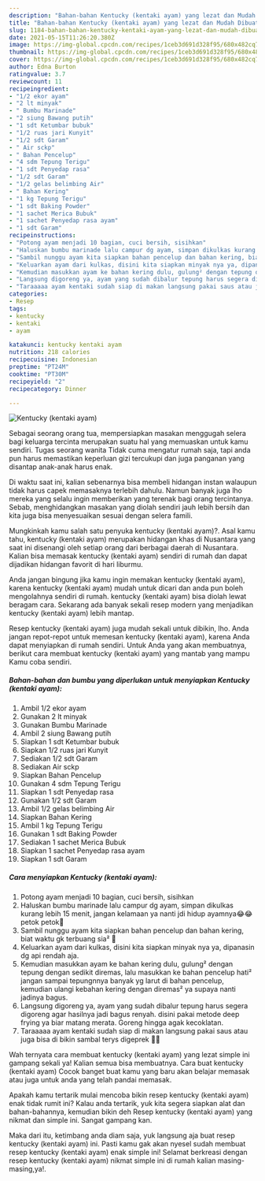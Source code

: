 ```yaml
---
description: "Bahan-bahan Kentucky (kentaki ayam) yang lezat dan Mudah Dibuat"
title: "Bahan-bahan Kentucky (kentaki ayam) yang lezat dan Mudah Dibuat"
slug: 1184-bahan-bahan-kentucky-kentaki-ayam-yang-lezat-dan-mudah-dibuat
date: 2021-05-15T11:26:20.380Z
image: https://img-global.cpcdn.com/recipes/1ceb3d691d328f95/680x482cq70/kentucky-kentaki-ayam-foto-resep-utama.jpg
thumbnail: https://img-global.cpcdn.com/recipes/1ceb3d691d328f95/680x482cq70/kentucky-kentaki-ayam-foto-resep-utama.jpg
cover: https://img-global.cpcdn.com/recipes/1ceb3d691d328f95/680x482cq70/kentucky-kentaki-ayam-foto-resep-utama.jpg
author: Edna Burton
ratingvalue: 3.7
reviewcount: 11
recipeingredient:
- "1/2 ekor ayam"
- "2 lt minyak"
- " Bumbu Marinade"
- "2 siung Bawang putih"
- "1 sdt Ketumbar bubuk"
- "1/2 ruas jari Kunyit"
- "1/2 sdt Garam"
- " Air sckp"
- " Bahan Pencelup"
- "4 sdm Tepung Terigu"
- "1 sdt Penyedap rasa"
- "1/2 sdt Garam"
- "1/2 gelas belimbing Air"
- " Bahan Kering"
- "1 kg Tepung Terigu"
- "1 sdt Baking Powder"
- "1 sachet Merica Bubuk"
- "1 sachet Penyedap rasa ayam"
- "1 sdt Garam"
recipeinstructions:
- "Potong ayam menjadi 10 bagian, cuci bersih, sisihkan"
- "Haluskan bumbu marinade lalu campur dg ayam, simpan dikulkas kurang lebih 15 menit, jangan kelamaan ya nanti jdi hidup ayamnya😂😂 petok petok🤭"
- "Sambil nunggu ayam kita siapkan bahan pencelup dan bahan kering, biat waktu gk terbuang sia² 🤗"
- "Keluarkan ayam dari kulkas, disini kita siapkan minyak nya ya, dipanasin dg api rendah aja."
- "Kemudian masukkan ayam ke bahan kering dulu, gulung² dengan tepung dengan sedikit diremas, lalu masukkan ke bahan pencelup hati² jangan sampai tepungnnya banyak yg larut di bahan pencelup, kemudian ulangi kebahan kering dengan diremas² ya supaya nanti jadinya bagus."
- "Langsung digoreng ya, ayam yang sudah dibalur tepung harus segera digoreng agar hasilnya jadi bagus renyah. disini pakai metode deep frying ya biar matang merata. Goreng hingga agak kecoklatan."
- "Taraaaaa ayam kentaki sudah siap di makan langsung pakai saus atau juga bisa di bikin sambal terys digeprek 🤗🤗"
categories:
- Resep
tags:
- kentucky
- kentaki
- ayam

katakunci: kentucky kentaki ayam 
nutrition: 218 calories
recipecuisine: Indonesian
preptime: "PT24M"
cooktime: "PT30M"
recipeyield: "2"
recipecategory: Dinner

---
```



![Kentucky (kentaki ayam)](https://img-global.cpcdn.com/recipes/1ceb3d691d328f95/680x482cq70/kentucky-kentaki-ayam-foto-resep-utama.jpg)

Sebagai seorang orang tua, mempersiapkan masakan menggugah selera bagi keluarga tercinta merupakan suatu hal yang memuaskan untuk kamu sendiri. Tugas seorang  wanita Tidak cuma mengatur rumah saja, tapi anda pun harus memastikan keperluan gizi tercukupi dan juga panganan yang disantap anak-anak harus enak.

Di waktu  saat ini, kalian sebenarnya bisa membeli hidangan instan walaupun tidak harus capek memasaknya terlebih dahulu. Namun banyak juga lho mereka yang selalu ingin memberikan yang terenak bagi orang tercintanya. Sebab, menghidangkan masakan yang diolah sendiri jauh lebih bersih dan kita juga bisa menyesuaikan sesuai dengan selera famili. 



Mungkinkah kamu salah satu penyuka kentucky (kentaki ayam)?. Asal kamu tahu, kentucky (kentaki ayam) merupakan hidangan khas di Nusantara yang saat ini disenangi oleh setiap orang dari berbagai daerah di Nusantara. Kalian bisa memasak kentucky (kentaki ayam) sendiri di rumah dan dapat dijadikan hidangan favorit di hari liburmu.

Anda jangan bingung jika kamu ingin memakan kentucky (kentaki ayam), karena kentucky (kentaki ayam) mudah untuk dicari dan anda pun boleh mengolahnya sendiri di rumah. kentucky (kentaki ayam) bisa diolah lewat beragam cara. Sekarang ada banyak sekali resep modern yang menjadikan kentucky (kentaki ayam) lebih mantap.

Resep kentucky (kentaki ayam) juga mudah sekali untuk dibikin, lho. Anda jangan repot-repot untuk memesan kentucky (kentaki ayam), karena Anda dapat menyiapkan di rumah sendiri. Untuk Anda yang akan membuatnya, berikut cara membuat kentucky (kentaki ayam) yang mantab yang mampu Kamu coba sendiri.

<!--inarticleads1-->

##### Bahan-bahan dan bumbu yang diperlukan untuk menyiapkan Kentucky (kentaki ayam):

1. Ambil 1/2 ekor ayam
1. Gunakan 2 lt minyak
1. Gunakan  Bumbu Marinade
1. Ambil 2 siung Bawang putih
1. Siapkan 1 sdt Ketumbar bubuk
1. Siapkan 1/2 ruas jari Kunyit
1. Sediakan 1/2 sdt Garam
1. Sediakan  Air sckp
1. Siapkan  Bahan Pencelup
1. Gunakan 4 sdm Tepung Terigu
1. Siapkan 1 sdt Penyedap rasa
1. Gunakan 1/2 sdt Garam
1. Ambil 1/2 gelas belimbing Air
1. Siapkan  Bahan Kering
1. Ambil 1 kg Tepung Terigu
1. Gunakan 1 sdt Baking Powder
1. Sediakan 1 sachet Merica Bubuk
1. Siapkan 1 sachet Penyedap rasa ayam
1. Siapkan 1 sdt Garam




<!--inarticleads2-->

##### Cara menyiapkan Kentucky (kentaki ayam):

1. Potong ayam menjadi 10 bagian, cuci bersih, sisihkan
1. Haluskan bumbu marinade lalu campur dg ayam, simpan dikulkas kurang lebih 15 menit, jangan kelamaan ya nanti jdi hidup ayamnya😂😂 petok petok🤭
1. Sambil nunggu ayam kita siapkan bahan pencelup dan bahan kering, biat waktu gk terbuang sia² 🤗
1. Keluarkan ayam dari kulkas, disini kita siapkan minyak nya ya, dipanasin dg api rendah aja.
1. Kemudian masukkan ayam ke bahan kering dulu, gulung² dengan tepung dengan sedikit diremas, lalu masukkan ke bahan pencelup hati² jangan sampai tepungnnya banyak yg larut di bahan pencelup, kemudian ulangi kebahan kering dengan diremas² ya supaya nanti jadinya bagus.
1. Langsung digoreng ya, ayam yang sudah dibalur tepung harus segera digoreng agar hasilnya jadi bagus renyah. disini pakai metode deep frying ya biar matang merata. Goreng hingga agak kecoklatan.
1. Taraaaaa ayam kentaki sudah siap di makan langsung pakai saus atau juga bisa di bikin sambal terys digeprek 🤗🤗




Wah ternyata cara membuat kentucky (kentaki ayam) yang lezat simple ini gampang sekali ya! Kalian semua bisa membuatnya. Cara buat kentucky (kentaki ayam) Cocok banget buat kamu yang baru akan belajar memasak atau juga untuk anda yang telah pandai memasak.

Apakah kamu tertarik mulai mencoba bikin resep kentucky (kentaki ayam) enak tidak rumit ini? Kalau anda tertarik, yuk kita segera siapkan alat dan bahan-bahannya, kemudian bikin deh Resep kentucky (kentaki ayam) yang nikmat dan simple ini. Sangat gampang kan. 

Maka dari itu, ketimbang anda diam saja, yuk langsung aja buat resep kentucky (kentaki ayam) ini. Pasti kamu gak akan nyesel sudah membuat resep kentucky (kentaki ayam) enak simple ini! Selamat berkreasi dengan resep kentucky (kentaki ayam) nikmat simple ini di rumah kalian masing-masing,ya!.

